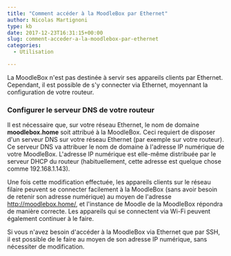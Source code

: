 ```yaml
---
title: "Comment accéder à la MoodleBox par Ethernet"
author: Nicolas Martignoni
type: kb
date: 2017-12-23T16:31:15+00:00
slug: comment-acceder-a-la-moodlebox-par-ethernet
categories:
  - Utilisation

---
```

La MoodleBox n'est pas destinée à servir ses appareils clients par Ethernet. Cependant, il est possible de s'y connecter via Ethernet, moyennant la configuration de votre routeur.

### Configurer le serveur DNS de votre routeur

Il est nécessaire que, sur votre réseau Ethernet, le nom de domaine __moodlebox.home__ soit attribué à la MoodleBox. Ceci requiert de disposer d'un serveur DNS sur votre réseau Ethernet (par exemple sur votre routeur). Ce serveur DNS va attribuer le nom de domaine à l'adresse IP numérique de votre MoodleBox. L'adresse IP numérique est elle-même distribuée par le serveur DHCP du routeur (habituellement, cette adresse est quelque chose comme 192.168.1.143).

Une fois cette modification effectuée, les appareils clients sur le réseau filaire peuvent se connecter facilement à la MoodleBox (sans avoir besoin de retenir son adresse numérique) au moyen de l'adresse http://moodlebox.home/, et l'instance de Moodle de la MoodleBox répondra de manière correcte. Les appareils qui se connectent via Wi-Fi peuvent également continuer à le faire.

Si vous n'avez besoin d'accéder à la MoodleBox via Ethernet que par SSH, il est possible de le faire au moyen de son adresse IP numérique, sans nécessiter de modification.

